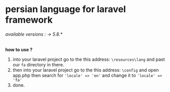# persian language for laravel framework
###### available versions : -> 5.8.*
**how to use ?**
1. into your laravel project go to the this address: `\resources\lang` and past our `fa` directory in there.
2. then into your laravel project go to the this address: `\config` and open app.php then search for `'locale' => 'en'` and change it to `'locale' => 'fa'`
3. done.
